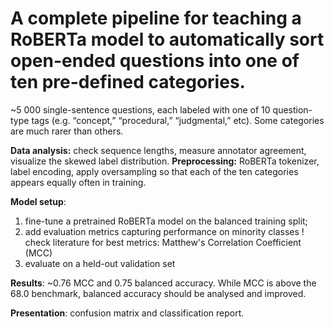 # A complete pipeline for teaching a RoBERTa model to automatically sort open-ended questions into one of ten pre-defined categories. 

~5 000 single-sentence questions, each labeled with one of 10 question-type tags (e.g. “concept,” “procedural,” “judgmental,” etc). 
Some categories are much rarer than others.

**Data analysis:** check sequence lengths, measure annotator agreement, visualize the skewed label distribution.
**Preprocessing:** RoBERTa tokenizer, label encoding, apply oversampling so that each of the ten categories appears equally often in training.

**Model setup**: 
1) fine-tune a pretrained RoBERTa model on the balanced training split;
2) add evaluation metrics capturing performance on minority classes
  ! check literature for best metrics: Matthew's Correlation Coefficient (MCC) 
4) evaluate on a held-out validation set

**Results**: ~0.76 MCC and 0.75 balanced accuracy. While MCC is above the 68.0 benchmark, balanced accuracy should be analysed and improved. 

**Presentation**: confusion matrix and classification report.
